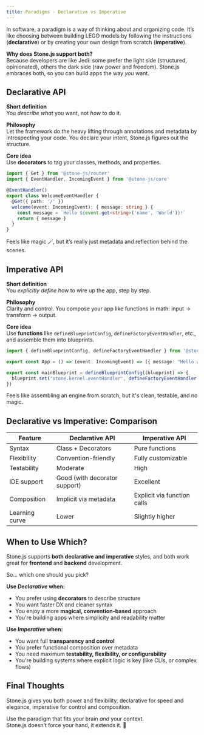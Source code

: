 ```yaml
---
title: Paradigms - Declarative vs Imperative
---
```


In software, a paradigm is a way of thinking about and organizing code. It’s like choosing between building LEGO models by following the instructions (**declarative**) or by creating your own design from scratch (**imperative**).

**Why does Stone.js support both?**  
Because developers are like Jedi: some prefer the light side (structured, opinionated), others the dark side (raw power and freedom). Stone.js embraces both, so you can build apps the way *you* want.


## Declarative API

**Short definition**  
You *describe what* you want, not *how* to do it.

**Philosophy**  
Let the framework do the heavy lifting through annotations and metadata by introspecting your code. You declare your intent, Stone.js figures out the structure.

**Core idea**  
Use **decorators** to tag your classes, methods, and properties.

```ts
import { Get } from '@stone-js/router'
import { EventHandler, IncomingEvent } from '@stone-js/core'

@EventHandler()
export class WelcomeEventHandler {
  @Get({ path: '/' })
  welcome(event: IncomingEvent): { message: string } {
    const message = `Hello ${event.get<string>('name', 'World')}!`
    return { message }
  }
}
```

Feels like magic 🪄, but it’s really just metadata and reflection behind the scenes.


## Imperative API

**Short definition**  
You *explicitly define* how to wire up the app, step by step.

**Philosophy**  
Clarity and control. You compose your app like functions in math: input → transform → output.

**Core idea**  
Use **functions** like `defineBlueprintConfig`, `defineFactoryEventHandler`, etc., and assemble them into blueprints.

```ts
import { defineBlueprintConfig, defineFactoryEventHandler } from '@stone-js/core'

export const App = () => (event: IncomingEvent) => ({ message: "Hello world!" })

export const mainBlueprint = defineBlueprintConfig((blueprint) => {
  blueprint.set('stone.kernel.eventHandler', defineFactoryEventHandler(App))
})
```

Feels like assembling an engine from scratch, but it's clean, testable, and no magic.

## Declarative vs Imperative: Comparison

| Feature        | Declarative API           | Imperative API               |
|----------------|---------------------------|------------------------------|
| Syntax         | Class + Decorators        | Pure functions               |
| Flexibility    | Convention-friendly       | Fully customizable           |
| Testability    | Moderate                  | High                         |
| IDE support    | Good (with decorator support) | Excellent                |
| Composition    | Implicit via metadata     | Explicit via function calls  |
| Learning curve | Lower                     | Slightly higher              |


## When to Use Which?

Stone.js supports **both declarative and imperative** styles, and both work great for **frontend** and **backend** development.

So… which one should you pick?

**Use *Declarative* when:**
- You prefer using **decorators** to describe structure
- You want faster DX and cleaner syntax
- You enjoy a more **magical, convention-based** approach
- You're building apps where simplicity and readability matter

**Use *Imperative* when:**
- You want full **transparency and control**
- You prefer functional composition over metadata
- You need maximum **testability, flexibility, or configurability**
- You're building systems where explicit logic is key (like CLIs, or complex flows)


## Final Thoughts

Stone.js gives you both power and flexibility, declarative for speed and elegance, imperative for control and composition.

Use the paradigm that fits your brain *and* your context.  
Stone.js doesn’t force your hand, it extends it. 🤝

